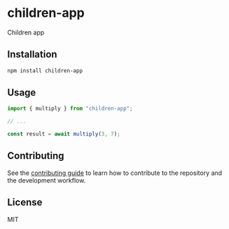 # children-app

Children app

## Installation

```sh
npm install children-app
```

## Usage

```js
import { multiply } from "children-app";

// ...

const result = await multiply(3, 7);
```

## Contributing

See the [contributing guide](CONTRIBUTING.md) to learn how to contribute to the repository and the development workflow.

## License

MIT
